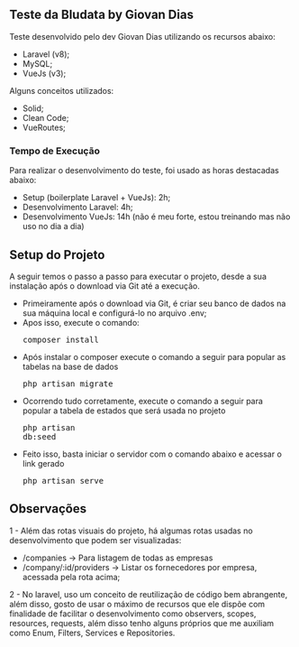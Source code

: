 
## Teste da Bludata by Giovan Dias

Teste desenvolvido pelo dev Giovan Dias utilizando os recursos abaixo:

- Laravel (v8);
- MySQL;
- VueJs (v3);

Alguns conceitos utilizados:

- Solid;
- Clean Code;
- VueRoutes;

### Tempo de Execução

Para realizar o desenvolvimento do teste, foi usado as horas destacadas abaixo:

- Setup (boilerplate Laravel + VueJs): 2h;
- Desenvolvimento Laravel: 4h;
- Desenvolvimento VueJs: 14h (não é meu forte, estou treinando mas não uso no dia a dia)

## Setup do Projeto

A seguir temos o passo a passo para executar o projeto, desde a sua instalação após o download via Git até a execução.


- Primeiramente após o download via Git, é criar seu banco de dados na sua máquina local e configurá-lo no arquivo .env;
- Apos isso, execute o comando: <pre>composer install</pre>
- Após instalar o composer execute o comando a seguir para popular as tabelas na base de dados <pre>php artisan migrate</pre>
- Ocorrendo tudo corretamente, execute o comando a seguir para popular a tabela de estados que será usada no projeto <pre>php artisan db:seed</pre>
- Feito isso, basta iniciar o servidor com o comando abaixo e acessar o link gerado <pre>php artisan serve</pre>

## Observações

1 - Além das rotas visuais do projeto, há algumas rotas usadas no desenvolvimento que podem ser visualizadas:

- /companies -> Para listagem de todas as empresas
- /company/:id/providers -> Listar os fornecedores por empresa, acessada pela rota acima;

2 - No laravel, uso um conceito de reutilização de código bem abrangente, além disso, gosto de usar o máximo de recursos que ele dispõe com finalidade de facilitar o desenvolvimento como observers, scopes, resources, requests, além disso tenho alguns próprios que me auxiliam como Enum, Filters, Services e Repositories.
